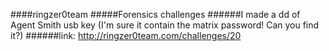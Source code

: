####ringzer0team
#####Forensics challenges
######I made a dd of Agent Smith usb key (I'm sure it contain the matrix password! Can you find it?)
######link: http://ringzer0team.com/challenges/20
